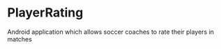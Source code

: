 PlayerRating
============

Android application which allows soccer coaches to rate their players in matches
